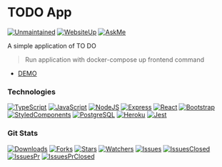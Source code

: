 # TODO App
[![Unmaintained](https://img.shields.io/badge/Maintained%3F-no-red.svg)](https://github.com/hmaranhao/todoApp)
[![WebsiteUp](https://img.shields.io/website-up-down-green-red/http/monip.org.svg)](https://github.com/hmaranhao/todoApp)
[![AskMe](https://img.shields.io/badge/Ask%20me-anything-1abc9c.svg)](https://github.com/hmaranhao/todoApp)

A simple application of TO DO

> Run application with docker-compose up frontend command

 - [DEMO](https://hm-todo-app-web.herokuapp.com/)
 
 ### Technologies

[![TypeScript](https://img.shields.io/badge/TypeScript-007ACC?style=for-the-badge&logo=typescript&logoColor=white)](https://github.com/hmaranhao/hmaranhao)
[![JavaScript](https://img.shields.io/badge/JavaScript-F7DF1E?style=for-the-badge&logo=javascript&logoColor=black)](https://github.com/hmaranhao/todoApp)
[![NodeJS](https://img.shields.io/badge/Node.js-43853D?style=for-the-badge&logo=node.js&logoColor=white)](https://github.com/hmaranhao/todoApp)
[![Express](https://img.shields.io/badge/Express.js-404D59?style=for-the-badge)](https://github.com/hmaranhao/todoApp)
[![React](https://img.shields.io/badge/React-20232A?style=for-the-badge&logo=react&logoColor=61DAFB)](https://github.com/hmaranhao/todoApp)
[![Bootstrap](https://img.shields.io/badge/Bootstrap-563D7C?style=for-the-badge&logo=bootstrap&logoColor=white)](https://github.com/hmaranhao/todoApp)
[![StyledComponents](https://img.shields.io/badge/styled--components-DB7093?style=for-the-badge&logo=styled-components&logoColor=white)](https://github.com/hmaranhao/todoApp)
[![PostgreSQL](https://img.shields.io/badge/PostgreSQL-316192?style=for-the-badge&logo=postgresql&logoColor=white)](https://github.com/hmaranhao/todoApp)
[![Heroku](https://img.shields.io/badge/Heroku-430098?style=for-the-badge&logo=heroku&logoColor=white)](https://github.com/hmaranhao/todoApp)
[![Jest](https://img.shields.io/badge/Jest-323330?style=for-the-badge&logo=Jest&logoColor=white)](https://github.com/hmaranhao/todoApp)

### Git Stats

[![Downloads](https://img.shields.io/github/downloads/hmaranhao/todoApp/total.svg)](https://github.com/hmaranhao/todoApp)
[![Forks](https://img.shields.io/github/forks/hmaranhao/todoApp.svg)](https://github.com/hmaranhao/todoApp)
[![Stars](https://img.shields.io/github/stars/hmaranhao/todoApp.svg)](https://github.com/hmaranhao/todoApp)
[![Watchers](https://img.shields.io/github/watchers/hmaranhao/todoApp.svg)](https://github.com/hmaranhao/todoApp)
[![Issues](https://img.shields.io/github/issues/hmaranhao/todoApp.svg)](https://github.com/hmaranhao/todoApp)
[![IssuesClosed](https://img.shields.io/github/issues-closed/hmaranhao/todoApp.svg)](https://github.com/hmaranhao/todoApp)
[![IssuesPr](https://img.shields.io/github/issues-pr/hmaranhao/todoApp.svg)](https://github.com/hmaranhao/todoApp)
[![IssuesPrClosed](https://img.shields.io/github/issues-pr-closed/hmaranhao/todoApp.svg)](https://github.com/hmaranhao/todoApp)
